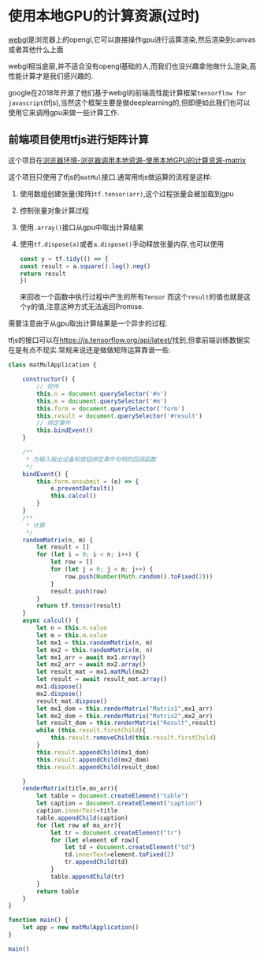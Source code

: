 # 使用本地GPU的计算资源(过时)

[webgl](https://developer.mozilla.org/zh-CN/docs/Web/API/WebGL_API)是浏览器上的opengl,它可以直接操作gpu进行运算渲染,然后渲染到canvas或者其他什么上面

webgl相当底层,并不适合没有opengl基础的人,而我们也没兴趣拿他做什么渲染,高性能计算才是我们感兴趣的.

google在2018年开源了他们基于webgl的前端高性能计算框架`tensorflow for javascript`(tfjs),当然这个框架主要是做deeplearning的,但即便如此我们也可以使用它来调用gpu来做一些计算工作.

## 前端项目使用tfjs进行矩阵计算

这个项目在[浏览器环境-浏览器调用本地资源-使用本地GPU的计算资源-matrix](https://github.com/hsz1273327/TutorialForFront-EndWeb/tree/%E6%B5%8F%E8%A7%88%E5%99%A8%E7%8E%AF%E5%A2%83-%E6%B5%8F%E8%A7%88%E5%99%A8%E8%B0%83%E7%94%A8%E6%9C%AC%E5%9C%B0%E8%B5%84%E6%BA%90-%E4%BD%BF%E7%94%A8%E6%9C%AC%E5%9C%B0GPU%E7%9A%84%E8%AE%A1%E7%AE%97%E8%B5%84%E6%BA%90-matrix)

这个项目只使用了tfjs的`matMul`接口.通常用tfjs做运算的流程是这样:

1. 使用数组创建张量(矩阵)`tf.tensor(arr)`,这个过程张量会被加载到gpu
2. 控制张量对象计算过程
3. 使用`.array()`接口从gpu中取出计算结果
4. 使用`tf.dispose(a)`或者`a.dispose()`手动释放张量内存,也可以使用

    ```js
    const y = tf.tidy(() => {
    const result = a.square().log().neg()
    return result
    })
    ```

    来回收一个函数中执行过程中产生的所有`Tensor`
    而这个`result`的值也就是这个y的值,注意这种方式无法返回Promise.

需要注意由于从gpu取出计算结果是一个异步的过程.

tfjs的接口可以在<https://js.tensorflow.org/api/latest/>找到,但拿前端训练数据实在是有点不现实.常规来说还是做做矩阵运算靠谱一些.

```js
class matMulApplication {

    constructor() {
        // 控件
        this.n = document.querySelector('#n')
        this.m = document.querySelector('#m')
        this.form = document.querySelector('form')
        this.result = document.querySelector('#result')
        // 绑定事件
        this.bindEvent()
    }

    /**
     * 为输入输出设备和按钮绑定事件句柄的回调函数
     */
    bindEvent() {
        this.form.onsubmit = (e) => {
            e.preventDefault()
            this.calcul()
        }
    }
    /**
     * 计算
     */
    randomMatrix(n, m) {
        let result = []
        for (let i = 0; i < n; i++) {
            let row = []
            for (let j = 0; j < m; j++) {
                row.push(Number(Math.random().toFixed(2)))
            }
            result.push(row)
        }
        return tf.tensor(result)
    }
    async calcul() {
        let n = this.n.value
        let m = this.m.value
        let mx1 = this.randomMatrix(n, m)
        let mx2 = this.randomMatrix(m, n)
        let mx1_arr = await mx1.array()
        let mx2_arr = await mx2.array()
        let result_mat = mx1.matMul(mx2)
        let result = await result_mat.array()
        mx1.dispose()
        mx2.dispose()
        result_mat.dispose()
        let mx1_dom = this.renderMatrix("Matrix1",mx1_arr)
        let mx2_dom = this.renderMatrix("Matrix2",mx2_arr)
        let result_dom = this.renderMatrix("Result",result)
        while (this.result.firstChild){
            this.result.removeChild(this.result.firstChild)
        }
        this.result.appendChild(mx1_dom)
        this.result.appendChild(mx2_dom)
        this.result.appendChild(result_dom)

    }
    renderMatrix(title,mx_arr){
        let table = document.createElement("table")
        let caption = document.createElement("caption")
        caption.innerText=title
        table.appendChild(caption)
        for (let row of mx_arr){
            let tr = document.createElement("tr")
            for (let element of row){
                let td = document.createElement("td")
                td.innerText=element.toFixed(2)
                tr.appendChild(td)
            }
            table.appendChild(tr)
        }
        return table
    }
}

function main() {
    let app = new matMulApplication()
}

main()
```

<!-- 我们用tfjs更多的当然是希望可以使用在其他平台上训练好的模型做一些机器学习的应用.
在后面两个例子中我们会分别介绍如何使用keras和TensorFlow本体训练tfjs可以调用的模型,以及如何使用tfjs调用这些模型. -->

<!-- ## 使用keras训练好的模型
<https://www.tensorflow.org/js/tutorials/conversion/import_keras>

## 使用TensorFlow训练好的模型
<https://www.tensorflow.org/js/tutorials/conversion/import_saved_model> -->
